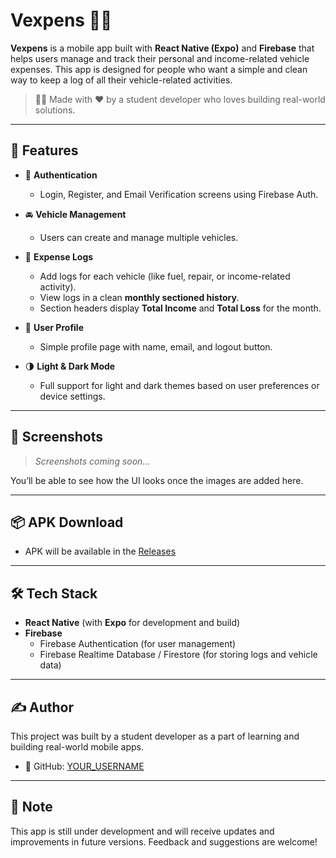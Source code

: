 # Vexpens 🚗💸

**Vexpens** is a mobile app built with **React Native (Expo)** and **Firebase** that helps users manage and track their personal and income-related vehicle expenses. This app is designed for people who want a simple and clean way to keep a log of all their vehicle-related activities.

> 👨‍🎓 Made with ❤️ by a student developer who loves building real-world solutions.

---

## 📱 Features

- 🔐 **Authentication**
  - Login, Register, and Email Verification screens using Firebase Auth.
- 🚘 **Vehicle Management**
  - Users can create and manage multiple vehicles.
- 🧾 **Expense Logs**

  - Add logs for each vehicle (like fuel, repair, or income-related activity).
  - View logs in a clean **monthly sectioned history**.
  - Section headers display **Total Income** and **Total Loss** for the month.

- 👤 **User Profile**

  - Simple profile page with name, email, and logout button.

- 🌗 **Light & Dark Mode**
  - Full support for light and dark themes based on user preferences or device settings.

---

## 📸 Screenshots

> _Screenshots coming soon..._

You’ll be able to see how the UI looks once the images are added here.

---

## 📦 APK Download

- APK will be available in the [Releases](https://github.com/YOUR_USERNAME/vexpens/releases)

---

## 🛠 Tech Stack

- **React Native** (with **Expo** for development and build)
- **Firebase**
  - Firebase Authentication (for user management)
  - Firebase Realtime Database / Firestore (for storing logs and vehicle data)

---

## ✍️ Author

This project was built by a student developer as a part of learning and building real-world mobile apps.

- 🔗 GitHub: [YOUR_USERNAME](https://github.com/YOUR_USERNAME)

---

## 📌 Note

This app is still under development and will receive updates and improvements in future versions. Feedback and suggestions are welcome!
